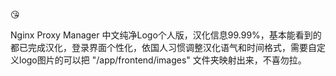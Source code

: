 😘

Nginx Proxy Manager 中文纯净Logo个人版，汉化信息99.99%，基本能看到的都已完成汉化，登录界面个性化，依国人习惯调整汉化语气和时间格式，需要自定义logo图片的可以把 "/app/frontend/images" 文件夹映射出来，不喜勿拉。